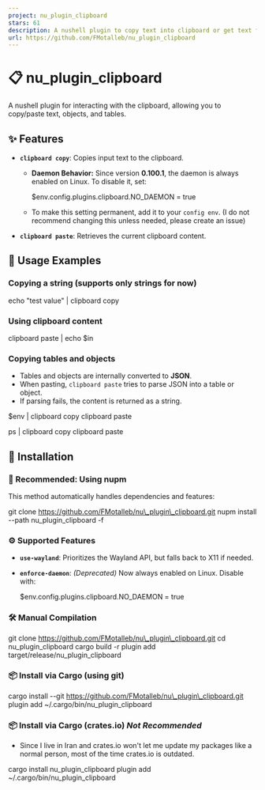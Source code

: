 ```yaml
---
project: nu_plugin_clipboard
stars: 61
description: A nushell plugin to copy text into clipboard or get text from it. supports json<->object/table conversion out of box
url: https://github.com/FMotalleb/nu_plugin_clipboard
---
```


📋 nu\_plugin\_clipboard
========================

A nushell plugin for interacting with the clipboard, allowing you to copy/paste text, objects, and tables.

✨ Features
----------

-   **`clipboard copy`**: Copies input text to the clipboard.
    
    -   **Daemon Behavior:** Since version **0.100.1**, the daemon is always enabled on Linux. To disable it, set:
        
        $env.config.plugins.clipboard.NO\_DAEMON = true
        
    -   To make this setting permanent, add it to your `config env`. (I do not recommend changing this unless needed, please create an issue)
-   **`clipboard paste`**: Retrieves the current clipboard content.
    

📌 Usage Examples
-----------------

### Copying a string (supports only strings for now)

echo "test value" | clipboard copy 

### Using clipboard content

clipboard paste | echo $in

### Copying tables and objects

-   Tables and objects are internally converted to **JSON**.
-   When pasting, `clipboard paste` tries to parse JSON into a table or object.
-   If parsing fails, the content is returned as a string.

$env | clipboard copy
clipboard paste

ps | clipboard copy
clipboard paste

🔧 Installation
---------------

### 🚀 Recommended: Using nupm

This method automatically handles dependencies and features:

git clone https://github.com/FMotalleb/nu\_plugin\_clipboard.git
nupm install --path nu\_plugin\_clipboard -f

### ⚙️ Supported Features

-   **`use-wayland`**: Prioritizes the Wayland API, but falls back to X11 if needed.
-   **`enforce-daemon`**: _(Deprecated)_ Now always enabled on Linux. Disable with:
    
    $env.config.plugins.clipboard.NO\_DAEMON = true
    

### 🛠️ Manual Compilation

git clone https://github.com/FMotalleb/nu\_plugin\_clipboard.git
cd nu\_plugin\_clipboard
cargo build -r
plugin add target/release/nu\_plugin\_clipboard

### 📦 Install via Cargo (using git)

cargo install --git https://github.com/FMotalleb/nu\_plugin\_clipboard.git
plugin add ~/.cargo/bin/nu\_plugin\_clipboard

### 📦 Install via Cargo (crates.io) _Not Recommended_

-   Since I live in Iran and crates.io won't let me update my packages like a normal person, most of the time crates.io is outdated.

cargo install nu\_plugin\_clipboard
plugin add ~/.cargo/bin/nu\_plugin\_clipboard
